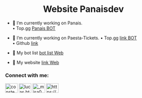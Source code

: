 <h1 align="center">Website Panaisdev</h1>

- 🔭 I’m currently working on Panais.<br>
       • Top.gg [Panais BOT](https://top.gg/bot/707627135577358417)<br>
- 🔭 I’m currently working on Paesta-Tickets.
       • Top.gg [link BOT](https://top.gg/bot/912442038765633597)<br>
       • Github [link](https://github.com/LucasB25/tickets-bot)

- 🤝 My bot list [bot list Web](https://consteagle.com)
- 🤝 My website [link Web](https://consteagle.com)


<h3 align="left">Connect with me:</h3>
<p align="left">
<a href="https://twitter.com/consteagle" target="blank"><img align="center" src="https://raw.githubusercontent.com/rahuldkjain/github-profile-readme-generator/master/src/images/icons/Social/twitter.svg" alt="consteagle" height="30" width="40" /></a>
<a href="https://instagram.com/lucas.btts" target="blank"><img align="center" src="https://raw.githubusercontent.com/rahuldkjain/github-profile-readme-generator/master/src/images/icons/Social/instagram.svg" alt="lucas.btts" height="30" width="40" /></a>
<a href="https://www.youtube.com/c/_misa0" target="blank"><img align="center" src="https://raw.githubusercontent.com/rahuldkjain/github-profile-readme-generator/master/src/images/icons/Social/youtube.svg" alt="_misa0" height="30" width="40" /></a>
<a href="https://discord.gg/https://discord.gg/D7pq3m3" target="blank"><img align="center" src="https://raw.githubusercontent.com/rahuldkjain/github-profile-readme-generator/master/src/images/icons/Social/discord.svg" alt="https://discord.gg/D7pq3m3" height="30" width="40" /></a>
</p>
